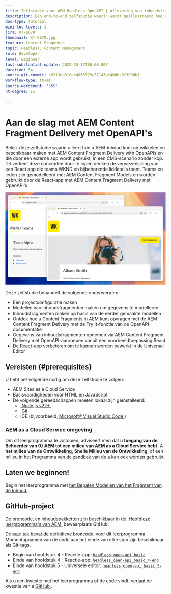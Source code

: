 ```yaml
---
title: Zelfstudie voor AEM Headless OpenAPI | Aflevering van inhoudsfragment
description: Een end-to-end zelfstudie waarin wordt geïllustreerd hoe u inhoud kunt samenstellen en beschikbaar maken met behulp van op AEM op OpenAPI gebaseerde API's voor het leveren van inhoudsfragmenten.
doc-type: Tutorial
mini-toc-levels: 1
jira: KT-6678
thumbnail: KT-6678.jpg
feature: Content Fragments
topic: Headless, Content Management
role: Developer
level: Beginner
last-substantial-update: 2022-10-17T00:00:00Z
duration: 54
source-git-commit: c6213dd318ec4865375c57143af40dbe3f3990b1
workflow-type: tm+mt
source-wordcount: '365'
ht-degree: 1%

---
```


# Aan de slag met AEM Content Fragment Delivery met OpenAPI&#39;s

Bekijk deze zelfstudie waarin u leert hoe u AEM-inhoud kunt ontwikkelen en beschikbaar maken met AEM Content Fragment Delivery with OpenAPIs en die door een externe app wordt gebruikt, in een CMS-scenario zonder kop. Dit verkent deze concepten door te lopen denken de verwezenlijking van een React app die teams WKND en bijbehorende liddetails toont. Teams en leden zijn gemodelleerd met AEM Content Fragment Models en worden gebruikt door de React-app met AEM Content Fragment Delivery met OpenAPI&#39;s.

![&#x200B; app van de Teams van WKND &#x200B;](./assets/overview/main.png)

Deze zelfstudie behandelt de volgende onderwerpen:

* Een projectconfiguratie maken
* Modellen van inhoudsfragmenten maken om gegevens te modelleren
* Inhoudsfragmenten maken op basis van de eerder gemaakte modellen
* Ontdek hoe u Content Fragments in AEM kunt opvragen met de AEM Content Fragment Delivery met de Try It-functie van de OpenAPI-documentatie
* Gegevens van inhoudsfragmenten opnemen via AEM Content Fragment Delivery met OpenAPI-aanroepen vanuit een voorbeeldtoepassing React
* De React-app verbeteren om te kunnen worden bewerkt in de Universal Editor

## Vereisten {#prerequisites}

U hebt het volgende nodig om deze zelfstudie te volgen:

* AEM Sites as a Cloud Service
* Basisvaardigheden voor HTML en JavaScript
* De volgende gereedschappen moeten lokaal zijn geïnstalleerd:
   * [&#x200B; Node.js v22+ &#x200B;](https://nodejs.org/)
   * [&#x200B; Git &#x200B;](https://git-scm.com/)
   * IDE (bijvoorbeeld, [&#x200B; Microsoft® Visual Studio Code &#x200B;](https://code.visualstudio.com/))

### AEM as a Cloud Service omgeving

Om dit leerprogramma te voltooien, adviseert men dat u **toegang van de Beheerder van 0&rbrace; AEM tot een milieu van AEM as a Cloud Service hebt.** A **het milieu van de Ontwikkeling**, **Snelle Milieu van de Ontwikkeling**, of een milieu in het Programma van de zandbak van de a **&#x200B;**&#x200B;kan ook worden gebruikt.

## Laten we beginnen!

Begin het leerprogramma met [&#x200B; het Bepalen Modellen van het Fragment van de Inhoud &#x200B;](1-content-fragment-models.md).

## GitHub-project

De broncode, en inhoudspakketten zijn beschikbaar in de [&#x200B; Hoofdloze leerprogramma&#39;s van AEM &#x200B;](https://github.com/adobe/aem-tutorials) bewaarplaats GitHub.

De [`main` tak bevat de definitieve broncode &#x200B;](https://github.com/adobe/aem-tutorials/tree/main/headless/open-api/basic) voor dit leerprogramma.
Momentopnamen van de code aan het einde van elke stap zijn beschikbaar als Git-tags.

* Begin van hoofdstuk 4 - Reactie-app: [`headless_open-api_basic` &#x200B;](https://github.com/adobe/aem-tutorials/tree/headless_open-api_basic//headless/open-api/basic)
* Einde van hoofdstuk 4 - Reactie-app: [`headless_open-api_basic_4-end` &#x200B;](https://github.com/adobe/aem-tutorials/tree/headless_open-api_basic_4-end//headless/open-api/basic)
* Einde van hoofdstuk 5 - Universele editor: [`headless_open-api_basic_5-end` &#x200B;](https://github.com/adobe/aem-tutorials/tree/headless_open-api_basic_5-end//headless/open-api/basic)

Als u een kwestie met het leerprogramma of de code vindt, verlaat de kwestie van a [&#x200B; GitHub &#x200B;](https://github.com/adobe/aem-tutorials/issues).
